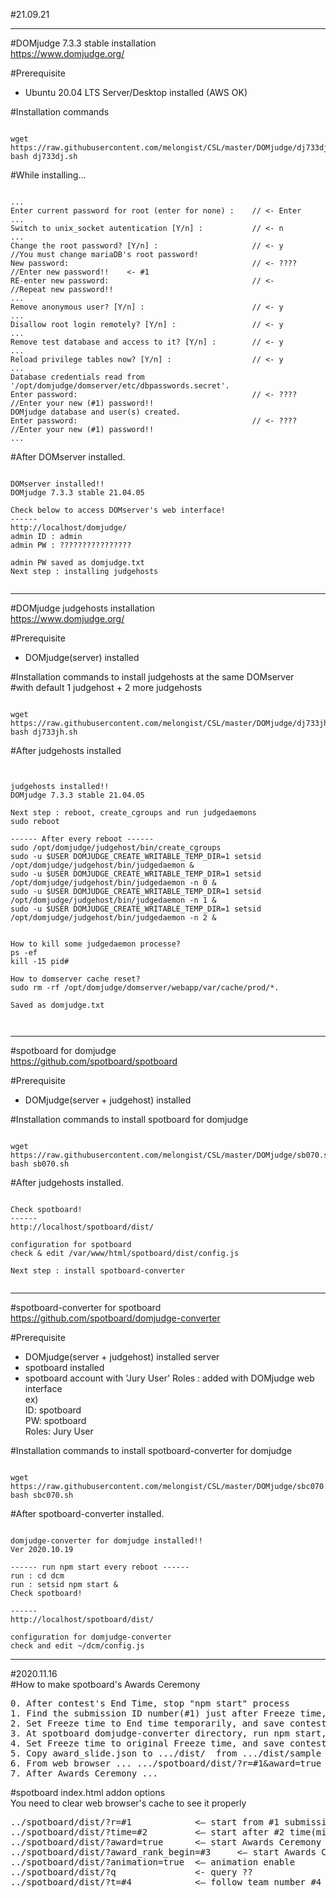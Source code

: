 #21.09.21   

---
#DOMjudge 7.3.3 stable installation   
<https://www.domjudge.org/>   

#Prerequisite
- Ubuntu 20.04 LTS Server/Desktop installed (AWS OK)   

#Installation commands
<pre><code>
wget https://raw.githubusercontent.com/melongist/CSL/master/DOMjudge/dj733dj.sh
bash dj733dj.sh
</code></pre>

#While installing...   
<pre><code>
...   
Enter current password for root (enter for none) :    // <- Enter   
...   
Switch to unix_socket autentication [Y/n] :           // <- n   
...   
Change the root password? [Y/n] :                     // <- y      //You must change mariaDB's root password!    
New password:                                         // <- ????   //Enter new password!!    <- #1    
RE-enter new password:                                // <-        //Repeat new password!!    
...   
Remove anonymous user? [Y/n] :                        // <- y   
...   
Disallow root login remotely? [Y/n] :                 // <- y   
...   
Remove test database and access to it? [Y/n] :        // <- y   
...   
Reload privilege tables now? [Y/n] :                  // <- y   
...   
Database credentials read from '/opt/domjudge/domserver/etc/dbpasswords.secret'.   
Enter password:                                       // <- ????   //Enter your new (#1) password!!    
DOMjudge database and user(s) created.   
Enter password:                                       // <- ????   //Enter your new (#1) password!!    
...   
</code></pre>

#After DOMserver installed.
<pre><code>
DOMserver installed!!    
DOMjudge 7.3.3 stable 21.04.05    
    
Check below to access DOMserver's web interface!    
------    
http://localhost/domjudge/    
admin ID : admin    
admin PW : ????????????????     
    
admin PW saved as domjudge.txt    
Next step : installing judgehosts    
    
</code></pre>

---
#DOMjudge judgehosts installation   
<https://www.domjudge.org/>   

#Prerequisite
- DOMjudge(server) installed   

#Installation commands to install judgehosts at the same DOMserver   
#with default 1 judgehost + 2 more judgehosts
<pre><code>
wget https://raw.githubusercontent.com/melongist/CSL/master/DOMjudge/dj733jh.sh
bash dj733jh.sh
</code></pre>

#After judgehosts installed    
<pre><code>
    
judgehosts installed!!    
DOMjudge 7.3.3 stable 21.04.05    
    
Next step : reboot, create_cgroups and run judgedaemons    
sudo reboot    
    
------ After every reboot ------    
sudo /opt/domjudge/judgehost/bin/create_cgroups    
sudo -u $USER DOMJUDGE_CREATE_WRITABLE_TEMP_DIR=1 setsid /opt/domjudge/judgehost/bin/judgedaemon &    
sudo -u $USER DOMJUDGE_CREATE_WRITABLE_TEMP_DIR=1 setsid /opt/domjudge/judgehost/bin/judgedaemon -n 0 &    
sudo -u $USER DOMJUDGE_CREATE_WRITABLE_TEMP_DIR=1 setsid /opt/domjudge/judgehost/bin/judgedaemon -n 1 &    
sudo -u $USER DOMJUDGE_CREATE_WRITABLE_TEMP_DIR=1 setsid /opt/domjudge/judgehost/bin/judgedaemon -n 2 &    
    
    
How to kill some judgedaemon processe?    
ps -ef    
kill -15 pid#    
    
How to domserver cache reset?    
sudo rm -rf /opt/domjudge/domserver/webapp/var/cache/prod/*.   
    
Saved as domjudge.txt    
    
    
</code></pre>    
---
#spotboard for domjudge   
<https://github.com/spotboard/spotboard>

#Prerequisite   
- DOMjudge(server + judgehost) installed   

#Installation commands to install spotboard for domjudge   

<pre><code>
wget https://raw.githubusercontent.com/melongist/CSL/master/DOMjudge/sb070.sh
bash sb070.sh
</code></pre>

#After judgehosts installed.
<pre><code>
Check spotboard!
------
http://localhost/spotboard/dist/

configuration for spotboard
check & edit /var/www/html/spotboard/dist/config.js

Next step : install spotboard-converter

</code></pre>


---
#spotboard-converter for spotboard   
<https://github.com/spotboard/domjudge-converter>

#Prerequisite   
- DOMjudge(server + judgehost) installed server   
- spotboard installed    
- spotboard account with 'Jury User' Roles : added with DOMjudge web interface   
    ex)   
    ID: spotboard   
    PW: spotboard   
    Roles: Jury User    

#Installation commands to install spotboard-converter for domjudge   

<pre><code>
wget https://raw.githubusercontent.com/melongist/CSL/master/DOMjudge/sbc070.sh
bash sbc070.sh
</code></pre>

#After spotboard-converter installed.
<pre><code>
domjudge-converter for domjudge installed!!
Ver 2020.10.19

------ run npm start every reboot ------
run : cd dcm
run : setsid npm start &
Check spotboard!

------
http://localhost/spotboard/dist/

configuration for domjudge-converter
check and edit ~/dcm/config.js
</code></pre>



---   

#2020.11.16   
#How to make spotboard's Awards Ceremony    
<pre>
0. After contest's End Time, stop "npm start" process   
1. Find the submission ID number(#1) just after Freeze time, from admin's submissions menu    
2. Set Freeze time to End time temporarily, and save contest   
3. At spotboard domjudge-converter directory, run npm start, and make contest.json & runs.json to spotboard directory(.../dist/)
4. Set Freeze time to original Freeze time, and save contest. It makes freezing scoreboard of domjudge.   
5. Copy award_slide.json to .../dist/  from .../dist/sample  and edit award_slide.json to contest   
6. From web browser ... .../spotboard/dist/?r=#1&award=true  and use "enter" & "esc" key to Ceremony   
7. After Awards Ceremony ...   
</pre>

#spotboard index.html addon options    
You need to clear web browser's cache to see it properly   
<pre>
../spotboard/dist/?r=#1            <— start from #1 submission     
../spotboard/dist/?time=#2         <— start after #2 time(minutes)     
../spotboard/dist/?award=true      <— start Awards Ceremony mode   
../spotboard/dist/?award_rank_begin=#3     <— start Awards Ceremony mode from rank #3, must use with award=true   
../spotboard/dist/?animation=true  <— animation enable   
../spotboard/dist/?q               <- query ??
../spotboard/dist/?t=#4            <— follow team number #4   
</pre>
